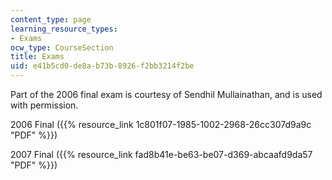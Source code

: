 ```yaml
---
content_type: page
learning_resource_types:
- Exams
ocw_type: CourseSection
title: Exams
uid: e41b5cd0-de8a-b73b-8926-f2bb3214f2be
---
```


Part of the 2006 final exam is courtesy of Sendhil Mullainathan, and is used with permission.

2006 Final ({{% resource_link 1c801f07-1985-1002-2968-26cc307d9a9c "PDF" %}})

2007 Final ({{% resource_link fad8b41e-be63-be07-d369-abcaafd9da57 "PDF" %}})